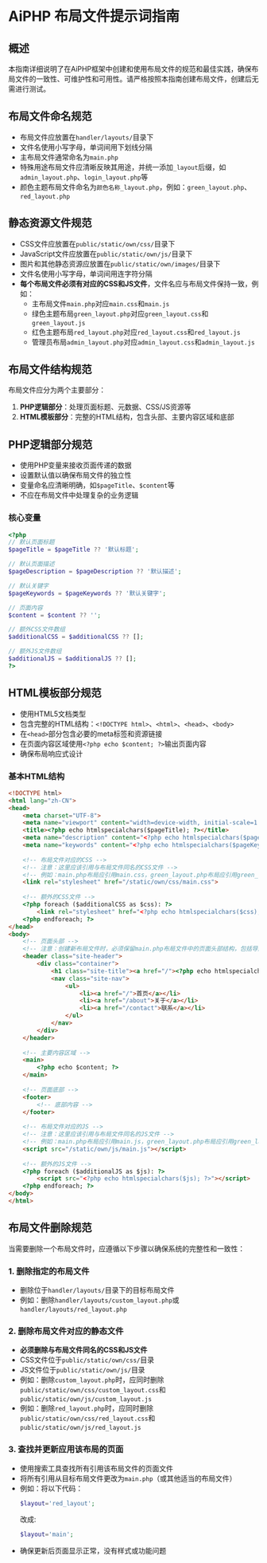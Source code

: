 # AiPHP 布局文件提示词指南

## 概述
本指南详细说明了在AiPHP框架中创建和使用布局文件的规范和最佳实践，确保布局文件的一致性、可维护性和可用性。请严格按照本指南创建布局文件，创建后无需进行测试。

## 布局文件命名规范
- 布局文件应放置在`handler/layouts/`目录下
- 文件名使用小写字母，单词间用下划线分隔
- 主布局文件通常命名为`main.php`
- 特殊用途布局文件应清晰反映其用途，并统一添加`_layout`后缀，如`admin_layout.php`、`login_layout.php`等
- 颜色主题布局文件命名为`颜色名称_layout.php`，例如：`green_layout.php`、`red_layout.php`

## 静态资源文件规范
- CSS文件应放置在`public/static/own/css/`目录下
- JavaScript文件应放置在`public/static/own/js/`目录下
- 图片和其他静态资源应放置在`public/static/own/images/`目录下
- 文件名使用小写字母，单词间用连字符分隔
- **每个布局文件必须有对应的CSS和JS文件**，文件名应与布局文件保持一致，例如：
  - 主布局文件`main.php`对应`main.css`和`main.js`
  - 绿色主题布局`green_layout.php`对应`green_layout.css`和`green_layout.js`
  - 红色主题布局`red_layout.php`对应`red_layout.css`和`red_layout.js`
  - 管理员布局`admin_layout.php`对应`admin_layout.css`和`admin_layout.js`

## 布局文件结构规范
布局文件应分为两个主要部分：
1. **PHP逻辑部分**：处理页面标题、元数据、CSS/JS资源等
2. **HTML模板部分**：完整的HTML结构，包含头部、主要内容区域和底部

## PHP逻辑部分规范
- 使用PHP变量来接收页面传递的数据
- 设置默认值以确保布局文件的独立性
- 变量命名应清晰明确，如`$pageTitle`、`$content`等
- 不应在布局文件中处理复杂的业务逻辑

### 核心变量
```php
<?php
// 默认页面标题
$pageTitle = $pageTitle ?? '默认标题';

// 默认页面描述
$pageDescription = $pageDescription ?? '默认描述';

// 默认关键字
$pageKeywords = $pageKeywords ?? '默认关键字';

// 页面内容
$content = $content ?? '';

// 额外CSS文件数组
$additionalCSS = $additionalCSS ?? [];

// 额外JS文件数组
$additionalJS = $additionalJS ?? [];
?>
```

## HTML模板部分规范
- 使用HTML5文档类型
- 包含完整的HTML结构：`<!DOCTYPE html>`、`<html>`、`<head>`、`<body>`
- 在`<head>`部分包含必要的meta标签和资源链接
- 在页面内容区域使用`<?php echo $content; ?>`输出页面内容
- 确保布局响应式设计

### 基本HTML结构
```html
<!DOCTYPE html>
<html lang="zh-CN">
<head>
    <meta charset="UTF-8">
    <meta name="viewport" content="width=device-width, initial-scale=1.0">
    <title><?php echo htmlspecialchars($pageTitle); ?></title>
    <meta name="description" content="<?php echo htmlspecialchars($pageDescription); ?>">
    <meta name="keywords" content="<?php echo htmlspecialchars($pageKeywords); ?>">
    
    <!-- 布局文件对应的CSS -->
    <!-- 注意：这里应该引用与布局文件同名的CSS文件 -->
    <!-- 例如：main.php布局应引用main.css，green_layout.php布局应引用green_layout.css，red_layout.php布局应引用red_layout.css -->
    <link rel="stylesheet" href="/static/own/css/main.css">
    
    <!-- 额外的CSS文件 -->
    <?php foreach ($additionalCSS as $css): ?>
        <link rel="stylesheet" href="<?php echo htmlspecialchars($css); ?>">
    <?php endforeach; ?>
</head>
<body>
    <!-- 页面头部 -->
    <!-- 注意：创建新布局文件时，必须保留main.php布局文件中的页面头部结构，包括导航菜单 -->
    <header class="site-header">
        <div class="container">
            <h1 class="site-title"><a href="/"><?php echo htmlspecialchars($siteName); ?></a></h1>
            <nav class="site-nav">
                <ul>
                    <li><a href="/">首页</a></li>
                    <li><a href="/about">关于</a></li>
                    <li><a href="/contact">联系</a></li>
                </ul>
            </nav>
        </div>
    </header>
    
    <!-- 主要内容区域 -->
    <main>
        <?php echo $content; ?>
    </main>
    
    <!-- 页面底部 -->
    <footer>
        <!-- 底部内容 -->
    </footer>
    
    <!-- 布局文件对应的JS -->
    <!-- 注意：这里应该引用与布局文件同名的JS文件 -->
    <!-- 例如：main.php布局应引用main.js，green_layout.php布局应引用green_layout.js，red_layout.php布局应引用red_layout.js -->
    <script src="/static/own/js/main.js"></script>
    
    <!-- 额外的JS文件 -->
    <?php foreach ($additionalJS as $js): ?>
        <script src="<?php echo htmlspecialchars($js); ?>"></script>
    <?php endforeach; ?>
</body>
</html>
```

## 布局文件删除规范
当需要删除一个布局文件时，应遵循以下步骤以确保系统的完整性和一致性：

### 1. 删除指定的布局文件
- 删除位于`handler/layouts/`目录下的目标布局文件
- 例如：删除`handler/layouts/custom_layout.php`或`handler/layouts/red_layout.php`

### 2. 删除布局文件对应的静态文件
- **必须删除与布局文件同名的CSS和JS文件**
- CSS文件位于`public/static/own/css/`目录
- JS文件位于`public/static/own/js/`目录
- 例如：删除`custom_layout.php`时，应同时删除`public/static/own/css/custom_layout.css`和`public/static/own/js/custom_layout.js`
- 例如：删除`red_layout.php`时，应同时删除`public/static/own/css/red_layout.css`和`public/static/own/js/red_layout.js`

### 3. 查找并更新应用该布局的页面
- 使用搜索工具查找所有引用该布局文件的页面文件
- 将所有引用从目标布局文件更改为`main.php`（或其他适当的布局文件）
- 例如：将以下代码：
  ```php
  $layout='red_layout';
  ```
  改成:
  ```php
  $layout='main';
  ```
- 确保更新后页面显示正常，没有样式或功能问题
